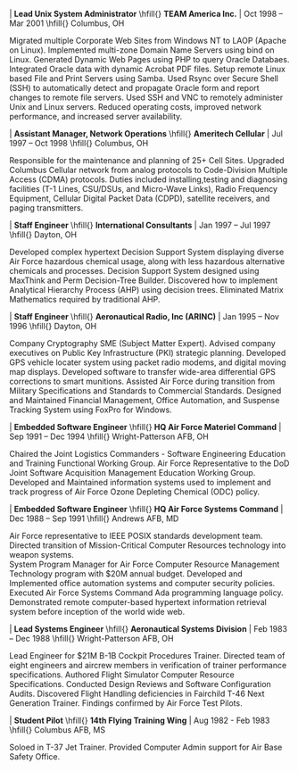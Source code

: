 
| **Lead Unix System Administrator**  \hfill{}            **TEAM America Inc.**
| Oct 1998 – Mar 2001                 \hfill{}                     Columbus, OH

Migrated multiple Corporate Web Sites from Windows NT to LAOP (Apache on Linux). 
Implemented multi-zone Domain Name Servers using bind on Linux.
Generated Dynamic Web Pages using PHP to query Oracle Databaes.
Integrated Oracle data with dynamic Acrobat PDF files.  Setup remote Linux based File and Print Servers using Samba.
Used Rsync over Secure Shell (SSH) to automatically detect and propagate Oracle form and report changes to remote file servers.
Used SSH and VNC to remotely administer Unix and Linux servers.
Reduced operating costs, improved network performance, and increased server availability.

| **Assistant Manager, Network Operations** \hfill{}    **Ameritech Cellular**
| Jul 1997 – Oct 1998                       \hfill{}              Columbus, OH

Responsible for the maintenance and planning of 25+ Cell Sites.
Upgraded Columbus Cellular network from analog protocols to Code-Division Multiple Access (CDMA) protocols.
Duties included installing,testing and diagnosing facilities (T-1 Lines, CSU/DSUs, and Micro-Wave Links), Radio Frequency Equipment, Cellular Digital Packet Data (CDPD), satellite receivers, and paging transmitters.

| **Staff Engineer**                        \hfill{}        **International Consultants**
| Jan 1997 – Jul 1997                       \hfill{}                           Dayton, OH

Developed complex hypertext Decision Support System displaying diverse Air Force hazardous chemical usage, along with less hazardous alternative chemicals and processes. 
Decision Support System designed using MaxThink and Perm Decision-Tree Builder.
Discovered how to implement Analytical Hierarchy Process (AHP) using decision trees. 
Eliminated Matrix Mathematics required by traditional AHP.

| **Staff Engineer**                        \hfill{} **Aeronautical Radio, Inc (ARINC)**
| Jan 1995 – Nov 1996                       \hfill{}                          Dayton, OH

Company Cryptography SME (Subject Matter Expert).
Advised company executives on Public Key Infrastructure (PKI) strategic planning.
Developed GPS vehicle locater system using packet radio modems, and digital moving map displays.
Developed software to transfer wide-area differential GPS corrections to smart munitions. 
Assisted Air Force during transition from Military Specifications and Standards to Commercial Standards.
Designed and Maintained Financial Management, Office Automation, and Suspense Tracking System using FoxPro for Windows.

| **Embedded Software Engineer**            \hfill{}    **HQ Air Force Materiel Command**
| Sep 1991 – Dec 1994                       \hfill{}             Wright-Patterson AFB, OH

Chaired the Joint Logistics Commanders - Software Engineering Education and Training Functional Working Group.
Air Force Representative to the DoD Joint Software Acquisition Management Education Working Group.
Developed and Maintained information systems used to implement and track progress of Air Force Ozone Depleting Chemical (ODC) policy.

| **Embedded Software Engineer**            \hfill{}     **HQ Air Force Systems Command**
| Dec 1988 – Sep 1991                       \hfill{}                      Andrews AFB, MD

Air Force representative to IEEE POSIX standards development team.
Directed transition of Mission-Critical Computer Resources technology into weapon systems.  
System Program Manager for Air Force Computer Resource Management Technology program with $20M annual budget.
Developed and Implemented office automation systems and computer security policies.
Executed Air Force Systems Command Ada programming language policy.
Demonstrated remote computer-based hypertext information retrieval system before inception of the world wide web.

| **Lead Systems Engineer**      \hfill{}    **Aeronautical Systems Division**
| Feb 1983 – Dec 1988            \hfill{}             Wright-Patterson AFB, OH

Lead Engineer for $21M B-1B Cockpit Procedures Trainer. 
Directed team of eight engineers and aircrew members in verification of trainer performance specifications.
Authored Flight Simulator Computer Resource Specifications. 
Conducted Design Reviews and Software Configuration Audits.
Discovered Flight Handling deficiencies in Fairchild T-46 Next Generation Trainer. Findings confirmed by Air Force Test Pilots.

| **Student Pilot**              \hfill{}        **14th Flying Training Wing**
| Aug 1982 - Feb 1983            \hfill{}                     Columbus AFB, MS

Soloed in T-37 Jet Trainer. 
Provided Computer Admin support for Air Base Safety Office.


